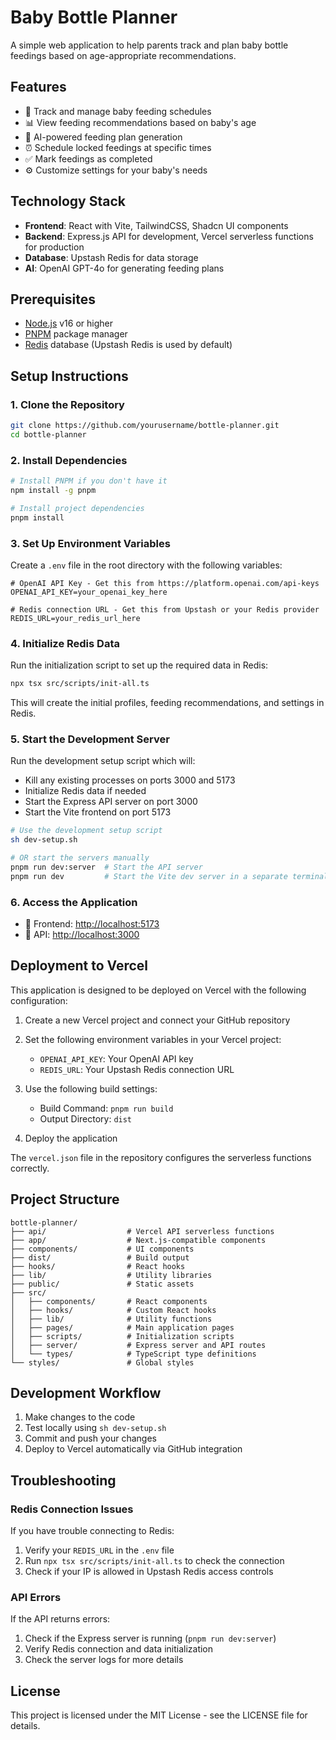 # Baby Bottle Planner

A simple web application to help parents track and plan baby bottle feedings based on age-appropriate recommendations.

## Features

- 📱 Track and manage baby feeding schedules
- 📊 View feeding recommendations based on baby's age
- 🤖 AI-powered feeding plan generation
- ⏰ Schedule locked feedings at specific times
- ✅ Mark feedings as completed
- ⚙️ Customize settings for your baby's needs

## Technology Stack

- **Frontend**: React with Vite, TailwindCSS, Shadcn UI components
- **Backend**: Express.js API for development, Vercel serverless functions for production
- **Database**: Upstash Redis for data storage
- **AI**: OpenAI GPT-4o for generating feeding plans

## Prerequisites

- [Node.js](https://nodejs.org/) v16 or higher
- [PNPM](https://pnpm.io/) package manager
- [Redis](https://redis.io/) database (Upstash Redis is used by default)

## Setup Instructions

### 1. Clone the Repository

```bash
git clone https://github.com/yourusername/bottle-planner.git
cd bottle-planner
```

### 2. Install Dependencies

```bash
# Install PNPM if you don't have it
npm install -g pnpm

# Install project dependencies
pnpm install
```

### 3. Set Up Environment Variables

Create a `.env` file in the root directory with the following variables:

```
# OpenAI API Key - Get this from https://platform.openai.com/api-keys
OPENAI_API_KEY=your_openai_key_here

# Redis connection URL - Get this from Upstash or your Redis provider
REDIS_URL=your_redis_url_here
```

### 4. Initialize Redis Data

Run the initialization script to set up the required data in Redis:

```bash
npx tsx src/scripts/init-all.ts
```

This will create the initial profiles, feeding recommendations, and settings in Redis.

### 5. Start the Development Server

Run the development setup script which will:
- Kill any existing processes on ports 3000 and 5173
- Initialize Redis data if needed
- Start the Express API server on port 3000
- Start the Vite frontend on port 5173

```bash
# Use the development setup script
sh dev-setup.sh

# OR start the servers manually
pnpm run dev:server  # Start the API server
pnpm run dev         # Start the Vite dev server in a separate terminal
```

### 6. Access the Application

- 📱 Frontend: [http://localhost:5173](http://localhost:5173)
- 🔌 API: [http://localhost:3000](http://localhost:3000)

## Deployment to Vercel

This application is designed to be deployed on Vercel with the following configuration:

1. Create a new Vercel project and connect your GitHub repository

2. Set the following environment variables in your Vercel project:
   - `OPENAI_API_KEY`: Your OpenAI API key
   - `REDIS_URL`: Your Upstash Redis connection URL

3. Use the following build settings:
   - Build Command: `pnpm run build`
   - Output Directory: `dist`

4. Deploy the application

The `vercel.json` file in the repository configures the serverless functions correctly.

## Project Structure

```
bottle-planner/
├── api/                  # Vercel API serverless functions
├── app/                  # Next.js-compatible components
├── components/           # UI components
├── dist/                 # Build output
├── hooks/                # React hooks
├── lib/                  # Utility libraries
├── public/               # Static assets
├── src/
│   ├── components/       # React components
│   ├── hooks/            # Custom React hooks
│   ├── lib/              # Utility functions
│   ├── pages/            # Main application pages
│   ├── scripts/          # Initialization scripts
│   ├── server/           # Express server and API routes
│   └── types/            # TypeScript type definitions
└── styles/               # Global styles
```

## Development Workflow

1. Make changes to the code
2. Test locally using `sh dev-setup.sh`
3. Commit and push your changes
4. Deploy to Vercel automatically via GitHub integration

## Troubleshooting

### Redis Connection Issues

If you have trouble connecting to Redis:

1. Verify your `REDIS_URL` in the `.env` file
2. Run `npx tsx src/scripts/init-all.ts` to check the connection
3. Check if your IP is allowed in Upstash Redis access controls

### API Errors

If the API returns errors:

1. Check if the Express server is running (`pnpm run dev:server`)
2. Verify Redis connection and data initialization
3. Check the server logs for more details

## License

This project is licensed under the MIT License - see the LICENSE file for details. 